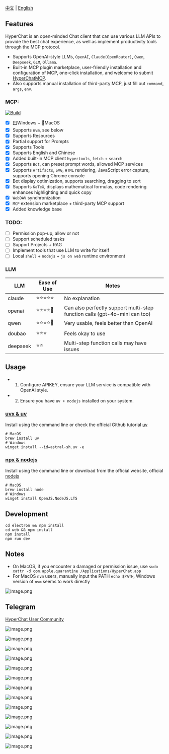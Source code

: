 [中文](README.zh.md) | [English](README.md)


## Features

HyperChat is an open-minded Chat client that can use various LLM APIs to provide the best chat experience, as well as implement productivity tools through the MCP protocol.

* Supports OpenAI-style LLMs, `OpenAI`, `Claude(OpenRouter)`, `Qwen`, `Deepseek`, `GLM`, `Ollama`.
* Built-in MCP plugin marketplace, user-friendly installation and configuration of MCP, one-click installation, and welcome to submit [HyperChatMCP](https://github.com/BigSweetPotatoStudio/HyperChatMCP).
* Also supports manual installation of third-party MCP, just fill out `command`, `args`, `env`.

### MCP:

[![Build](https://github.com/BigSweetPotatoStudio/HyperChat/actions/workflows/build.yml/badge.svg)](https://github.com/BigSweetPotatoStudio/HyperChat/actions/workflows/build.yml)

- [x] 🪟Windows + 🍏MacOS
- [x] Supports `nvm`, see below
- [x] Supports Resources
- [x] Partial support for Prompts
- [x] Supports Tools
- [x] Supports English and Chinese
- [x] Added built-in MCP client `hypertools`, `fetch` + `search`
- [x] Supports `Bot`, can preset prompt words, allowed MCP services
- [x] Supports `Artifacts`, `SVG`, `HTML` rendering, JavaScript error capture, supports opening Chrome console
- [x] Bot display optimization, supports searching, dragging to sort
- [x] Supports `KaTeX`, displays mathematical formulas, code rendering enhances highlighting and quick copy
- [x] `WebDAV` synchronization
- [x] `MCP` extension marketplace + third-party MCP support
- [x] Added knowledge base

### TODO:

- [ ] Permission pop-up, allow or not
- [ ] Support scheduled tasks
- [ ] Support Projects + RAG
- [ ] Implement tools that use LLM to write for itself
- [ ] Local `shell` + `nodejs` + `js on web` runtime environment

### LLM

| LLM      | Ease of Use | Notes                       |
| -------- | ----------- | --------------------------- |
| claude   | ⭐⭐⭐⭐⭐      | No explanation               |
| openai   | ⭐⭐⭐⭐🌙    | Can also perfectly support multi-step function calls (gpt-4o-mini can too) |
| qwen     | ⭐⭐⭐⭐🌙    | Very usable, feels better than OpenAI |
| doubao   | ⭐⭐⭐        | Feels okay to use            |
| deepseek | ⭐⭐         | Multi-step function calls may have issues |

## Usage

* 1. Configure APIKEY, ensure your LLM service is compatible with OpenAI style.
* 2. Ensure you have `uv + nodejs` installed on your system.

### [uvx & uv](https://github.com/astral-sh/uv)

Install using the command line or check the official Github tutorial [uv](https://github.com/astral-sh/uv)

```
# MacOS
brew install uv
# Windows
winget install --id=astral-sh.uv -e
```
### [npx & nodejs](https://nodejs.org/en)

Install using the command line or download from the official website, official [nodejs](https://nodejs.org/en)
```
# MacOS
brew install node
# Windows
winget install OpenJS.NodeJS.LTS
```

## Development

```
cd electron && npm install
cd web && npm install
npm install
npm run dev
```

## Notes

* On MacOS, if you encounter a damaged or permission issue, use `sudo xattr -d com.apple.quarantine /Applications/HyperChat.app`
* For MacOS `nvm` users, manually input the PATH `echo $PATH`, Windows version of `nvm` seems to work directly

![image.png](./images/image47.png)

## Telegram

[HyperChat User Community](https://t.me/dadigua001)

![image.png](./images/image13.png)

![image.png](./images/image43.png)

![image.png](./images/image45.png)

![image.png](./images/image44.png)

![image.png](./images/image46.png)

![image.png](./images/image22.png)

![image.png](./images/image21.png)

![image.png](./images/image35.png)

![image.png](./images/image36.png)

![image.png](./images/image42.png)

![image.png](./images/image33.png)

![image.png](./images/image34.png)

![image.png](./images/image48.png)